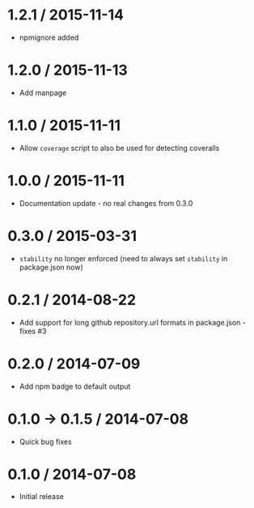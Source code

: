 1.2.1  / 2015-11-14
===================
  * npmignore added

1.2.0  / 2015-11-13
===================
  * Add manpage

1.1.0  / 2015-11-11
===================
  * Allow `coverage` script to also be used for detecting coveralls

1.0.0  / 2015-11-11
===================
  * Documentation update - no real changes from 0.3.0

0.3.0  / 2015-03-31
===================
  * `stability` no longer enforced (need to always set `stability` in package.json now)

0.2.1  / 2014-08-22
===================
  * Add support for long github repository.url formats in package.json - fixes #3

0.2.0  / 2014-07-09
===================
  * Add npm badge to default output

0.1.0 -> 0.1.5 / 2014-07-08
===================
  * Quick bug fixes

0.1.0 / 2014-07-08
===================
  * Initial release
